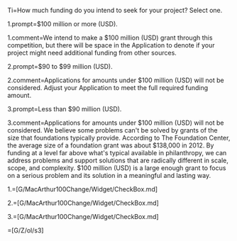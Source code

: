 Ti=How much funding do you intend to seek for your project? Select one.

1.prompt=$100 million or more (USD).

1.comment=We intend to make a $100 million (USD) grant through this competition, but there will be space in the Application to denote if your project might need additional funding from other sources.

2.prompt=$90 to $99 million (USD).

2.comment=Applications for amounts under $100 million (USD) will not be considered. Adjust your Application to meet the full required funding amount.

3.prompt=Less than $90 million (USD).

3.comment=Applications for amounts under $100 million (USD) will not be considered. We believe some problems can't be solved by grants of the size that foundations typically provide. According to The Foundation Center, the average size of a foundation grant was about $138,000 in 2012. By funding at a level far above what's typical available in philanthropy, we can address problems and support solutions that are radically different in scale, scope, and complexity. $100 million (USD) is a large enough grant to focus on a serious problem and its solution in a meaningful and lasting way.

1.=[G/MacArthur100Change/Widget/CheckBox.md]

2.=[G/MacArthur100Change/Widget/CheckBox.md]

3.=[G/MacArthur100Change/Widget/CheckBox.md]

=[G/Z/ol/s3]


